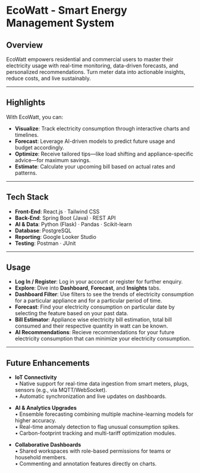 # EcoWatt - Smart Energy Management System

## Overview

EcoWatt empowers residential and commercial users to master their electricity usage with real-time monitoring, data-driven forecasts, and personalized recommendations. Turn meter data into actionable insights, reduce costs, and live sustainably.

---

## Highlights

With EcoWatt, you can:

- **Visualize**: Track electricity consumption through interactive charts and timelines.  
- **Forecast**: Leverage AI-driven models to predict future usage and budget accordingly.  
- **Optimize**: Receive tailored tips—like load shifting and appliance-specific advice—for maximum savings.  
- **Estimate**: Calculate your upcoming bill based on actual rates and patterns.

---

## Tech Stack

- **Front-End**: React.js · Tailwind CSS  
- **Back-End**: Spring Boot (Java) · REST API  
- **AI & Data**: Python (Flask) · Pandas · Scikit-learn  
- **Database**: PostgreSQL  
- **Reporting**: Google Looker Studio  
- **Testing**: Postman · JUnit

---

## Usage

- **Log In / Register**: Log in your account or register for further enquiry. 
- **Explore**: Dive into **Dashboard**, **Forecast**, and **Insights** tabs.  
- **Dashboard Filter**: Use filters to see the trends of electricity consumption for a particular appliance and for a particular period of time.
- **Forecast**: Find your electricity consumption on particular date by selecting the feature based on your past data.
- **Bill Estimator**: Appliance wise electricity bill estimation, total bill consumed and their respective quantity in watt can be known. 
- **AI Recommendations**: Recieve recommendations for your future electricity consumption that can minimize your electricity consumption.

---

## Future Enhancements

- **IoT Connectivity**  
  • Native support for real-time data ingestion from smart meters, plugs, sensors (e.g., via MQTT/WebSocket).  
  • Automatic synchronization and live updates on dashboards.  

- **AI & Analytics Upgrades**  
  • Ensemble forecasting combining multiple machine-learning models for higher accuracy.  
  • Real-time anomaly detection to flag unusual consumption spikes.  
  • Carbon-footprint tracking and multi-tariff optimization modules.  

- **Collaborative Dashboards**  
  • Shared workspaces with role-based permissions for teams or household members.  
  • Commenting and annotation features directly on charts.  
  

